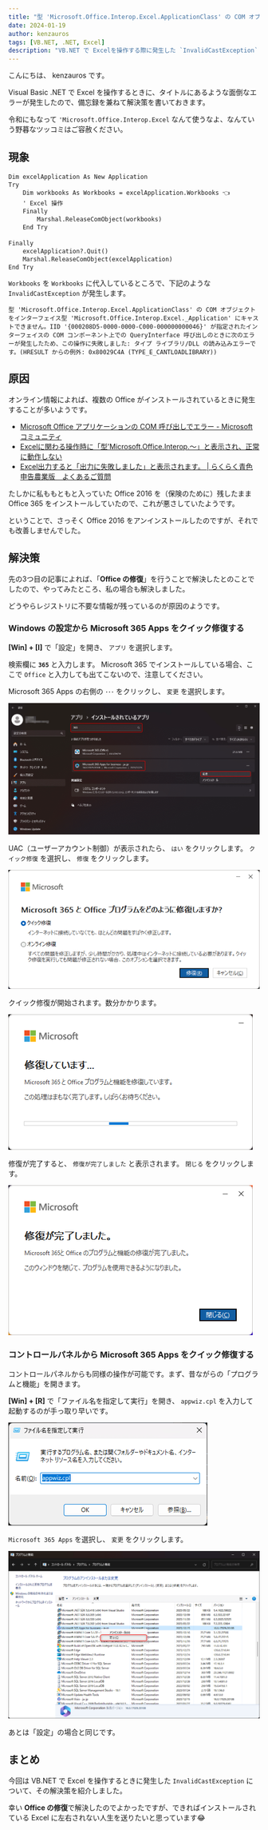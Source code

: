 ```yaml
---
title: "型 'Microsoft.Office.Interop.Excel.ApplicationClass' の COM オブジェクトをインターフェイス型 'Microsoft.Office.Interop.Excel._Application' にキャストできません を解消する"
date: 2024-01-19
author: kenzauros
tags: [VB.NET, .NET, Excel]
description: "VB.NET で Excelを操作する際に発生した `InvalidCastException` エラーの解決策について説明します。この問題は複数の Office がインストールされているときに発生するらしく、不要なバージョンを削除したあと Office の修復を行うことで解消できました。"
---
```


こんにちは、 kenzauros です。

Visual Basic .NET で Excel を操作するときに、タイトルにあるような面倒なエラーが発生したので、備忘録を兼ねて解決策を書いておきます。

令和にもなって `'Microsoft.Office.Interop.Excel` なんて使うなよ、なんていう野暮なツッコミはご容赦ください。

## 現象

```vb:title=VBからExcel呼び出しでエラー
Dim excelApplication As New Application
Try
    Dim workbooks As Workbooks = excelApplication.Workbooks 👈
    ' Excel 操作
    Finally
        Marshal.ReleaseComObject(workbooks)
    End Try

Finally
    excelApplication?.Quit()
    Marshal.ReleaseComObject(excelApplication)
End Try
```

`Workbooks` を `Workbooks` に代入しているところで、下記のような `InvalidCastException` が発生します。

`型 'Microsoft.Office.Interop.Excel.ApplicationClass' の COM オブジェクトをインターフェイス型 'Microsoft.Office.Interop.Excel._Application' にキャストできません。IID '{000208D5-0000-0000-C000-000000000046}' が指定されたインターフェイスの COM コンポーネント上での QueryInterface 呼び出しのときに次のエラーが発生したため、この操作に失敗しました: タイプ ライブラリ/DLL の読み込みエラーです。(HRESULT からの例外: 0x80029C4A (TYPE_E_CANTLOADLIBRARY))`

## 原因

オンライン情報によれば、複数の Office がインストールされているときに発生することが多いようです。

- [Microsoft Office アプリケーションの COM 呼び出しでエラー - Microsoft コミュニティ](https://answers.microsoft.com/ja-jp/msoffice/forum/all/microsoft-office/a7cc100b-920b-43b5-8d28-d6246a7314bf)
- [Excelに関わる操作時に「型’Microsoft.Office.Interop.～」と表示され、正常に動作しない](https://faq.kentem.jp/app/answers/detail/a_id/151/~/excel%E3%81%AB%E9%96%A2%E3%82%8F%E3%82%8B%E6%93%8D%E4%BD%9C%E6%99%82%E3%81%AB%E3%80%8C%E5%9E%8B%E2%80%99microsoft.office.interop.%EF%BD%9E%E3%80%8D%E3%81%A8%E8%A1%A8%E7%A4%BA%E3%81%95%E3%82%8C%E3%80%81%E6%AD%A3%E5%B8%B8%E3%81%AB%E5%8B%95%E4%BD%9C%E3%81%97%E3%81%AA%E3%81%84)
- [Excel出力すると「出力に失敗しました」と表示されます。 | らくらく青色申告農業版　よくあるご質問](https://aoshin.jp/faq/a000158/)

たしかに私ももともと入っていた Office 2016 を（保険のために）残したまま Office 365 をインストールしていたので、これが悪さしていたようです。

ということで、さっそく Office 2016 をアンインストールしたのですが、それでも改善しませんでした。

## 解決策

先の3つ目の記事によれば、「**Office の修復**」を行うことで解決したとのことでしたので、やってみたところ、私の場合も解決しました。

どうやらレジストリに不要な情報が残っているのが原因のようです。


### Windows の設定から Microsoft 365 Apps をクイック修復する

**[Win] + [I]** で「設定」を開き、 `アプリ` を選択します。

検索欄に **`365`** と入力します。 Microsoft 365 でインストールしている場合、ここで `Office` と入力しても出てこないので、注意してください。

Microsoft 365 Apps の右側の `･･･` をクリックし、 `変更` を選択します。

![](./images/installed-apps-screen.png "「アプリ」画面で Microsoft 365 Apps の「変更」を選ぶ")

UAC（ユーザーアカウント制御）が表示されたら、 `はい` をクリックします。 `クイック修復` を選択し、 `修復` をクリックします。

![](./images/ms365-repair-1.png "修復方法の選択画面で「クイック修復」を選ぶ")

クイック修復が開始されます。数分かかります。

![](./images/ms365-repair-2.png "クイック修復が開始される")

修復が完了すると、 `修復が完了しました` と表示されます。 `閉じる` をクリックします。

![](./images/ms365-repair-3.png "修復が完了する")


### コントロールパネルから Microsoft 365 Apps をクイック修復する

コントロールパネルからも同様の操作が可能です。まず、昔ながらの「プログラムと機能」を開きます。

**[Win] + [R]** で「ファイル名を指定して実行」を開き、 `appwiz.cpl` を入力して起動するのが手っ取り早いです。

![](./images/appwiz-open.png "「プログラムと機能」を開く")

`Microsoft 365 Apps` を選択し、 `変更` をクリックします。

![](./images/appwiz-screen.png "Microsoft 365 Apps の「変更」を選ぶ")

あとは「設定」の場合と同じです。


## まとめ

今回は VB.NET で Excel を操作するときに発生した `InvalidCastException` について、その解決策を紹介しました。

幸い **Office の修復**で解決したのでよかったですが、できればインストールされている Excel に左右されない人生を送りたいと思っています😂
